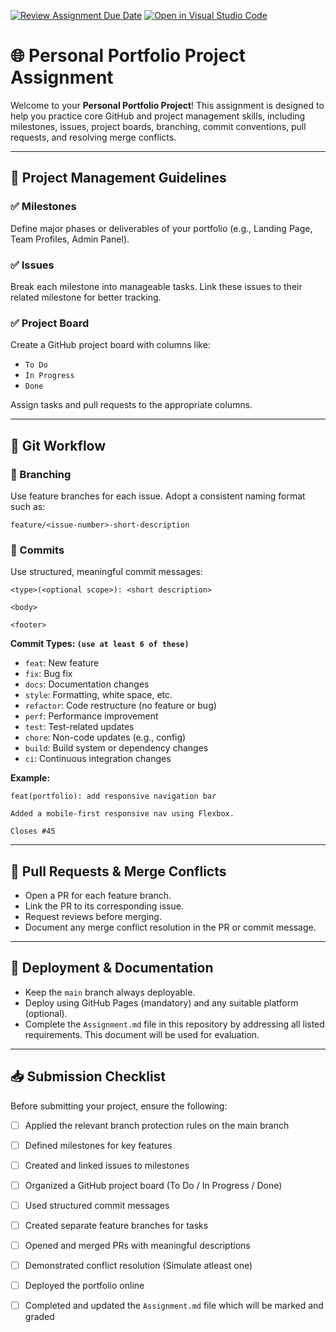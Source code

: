 [![Review Assignment Due Date](https://classroom.github.com/assets/deadline-readme-button-22041afd0340ce965d47ae6ef1cefeee28c7c493a6346c4f15d667ab976d596c.svg)](https://classroom.github.com/a/nf_lrVjW)
[![Open in Visual Studio Code](https://classroom.github.com/assets/open-in-vscode-2e0aaae1b6195c2367325f4f02e2d04e9abb55f0b24a779b69b11b9e10269abc.svg)](https://classroom.github.com/online_ide?assignment_repo_id=19850363&assignment_repo_type=AssignmentRepo)
# 🌐 Personal Portfolio Project Assignment

Welcome to your **Personal Portfolio Project**! This assignment is designed to help you practice core GitHub and project management skills, including milestones, issues, project boards, branching, commit conventions, pull requests, and resolving merge conflicts.

---

## 📌 Project Management Guidelines

### ✅ Milestones
Define major phases or deliverables of your portfolio (e.g., Landing Page, Team Profiles, Admin Panel).

### ✅ Issues
Break each milestone into manageable tasks. Link these issues to their related milestone for better tracking.

### ✅ Project Board
Create a GitHub project board with columns like:
- `To Do`
- `In Progress`
- `Done`

Assign tasks and pull requests to the appropriate columns.

---

## 🔧 Git Workflow

### 🔀 Branching
Use feature branches for each issue. Adopt a consistent naming format such as:

```
feature/<issue-number>-short-description
```

### 💬 Commits
Use structured, meaningful commit messages:

```
<type>(<optional scope>): <short description>

<body>

<footer>
```

**Commit Types: `(use at least 6 of these)`**
- `feat`: New feature
- `fix`: Bug fix
- `docs`: Documentation changes
- `style`: Formatting, white space, etc.
- `refactor`: Code restructure (no feature or bug)
- `perf`: Performance improvement
- `test`: Test-related updates
- `chore`: Non-code updates (e.g., config)
- `build`: Build system or dependency changes
- `ci`: Continuous integration changes

**Example:**
```
feat(portfolio): add responsive navigation bar

Added a mobile-first responsive nav using Flexbox.

Closes #45
```

---

## 🔄 Pull Requests & Merge Conflicts

- Open a PR for each feature branch.
- Link the PR to its corresponding issue.
- Request reviews before merging.
- Document any merge conflict resolution in the PR or commit message.

---

## 🚀 Deployment & Documentation

- Keep the `main` branch always deployable.
- Deploy using GitHub Pages (mandatory) and any suitable platform (optional).
- Complete the `Assignment.md` file in this repository by addressing all listed requirements. This document will be used for evaluation.
---

## 📥 Submission Checklist

Before submitting your project, ensure the following:

- [ ] Applied the relevant branch protection rules on the main branch
- [ ] Defined milestones for key features
- [ ] Created and linked issues to milestones
- [ ] Organized a GitHub project board (To Do / In Progress / Done)
- [ ] Used structured commit messages
- [ ] Created separate feature branches for tasks
- [ ] Opened and merged PRs with meaningful descriptions
- [ ] Demonstrated conflict resolution (Simulate atleast one)
- [ ] Deployed the portfolio online
- [ ] Completed and updated the `Assignment.md` file which will be marked and graded



